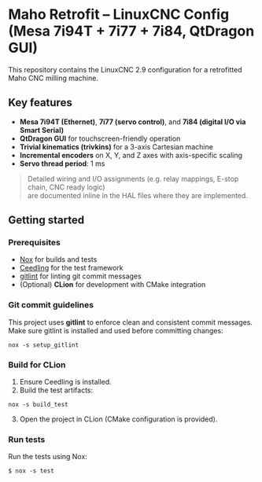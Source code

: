 # Maho Retrofit – LinuxCNC Config (Mesa 7i94T + 7i77 + 7i84, QtDragon GUI)

This repository contains the LinuxCNC 2.9 configuration for a retrofitted Maho CNC milling machine.

## Key features

- **Mesa 7i94T (Ethernet)**, **7i77 (servo control)**, and **7i84 (digital I/O via Smart Serial)**
- **QtDragon GUI** for touchscreen-friendly operation
- **Trivial kinematics (trivkins)** for a 3-axis Cartesian machine
- **Incremental encoders** on X, Y, and Z axes with axis-specific scaling
- **Servo thread period**: 1 ms

> Detailed wiring and I/O assignments (e.g. relay mappings, E-stop chain, CNC ready logic)  
> are documented inline in the HAL files where they are implemented.

## Getting started

### Prerequisites

- [Nox](https://nox.thea.codes/en/stable/) for builds and tests
- [Ceedling](https://www.throwtheswitch.org/ceedling#get-ceedling-section) for the test framework
- [gitlint](https://jorisroovers.com/gitlint/latest/) for linting git commit messages
- (Optional) **CLion** for development with CMake integration


### Git commit guidelines

This project uses **gitlint** to enforce clean and consistent commit messages.  
Make sure gitlint is installed and used before committing changes:

```shell
nox -s setup_gitlint
```

### Build for CLion

1. Ensure Ceedling is installed.
2. Build the test artifacts:

```shell
nox -s build_test
```

3. Open the project in CLion (CMake configuration is provided).

### Run tests

Run the tests using Nox:

```shell
$ nox -s test
```
